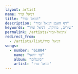 ```yaml
---
layout: artist
name: דניאל זמיר
title: "דניאל זמיר"
description: "דף האמן דניאל זמיר"
keywords: "שירים, מוזיקה, דניאל זמיר"
permalink: /artists/דניאל-זמיר/
redirect_from:
  - /artists/list/דניאל זמיר
songs:
  - number: "61804"
    name: "בר יוחאי"
    album: "סינגלים"
    artist: "דניאל זמיר"
---
```

